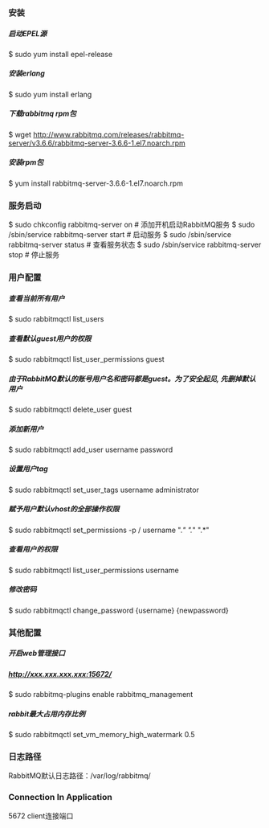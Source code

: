 ### 安装
##### 启动EPEL源
 $ sudo yum install epel-release 
##### 安装erlang
 $ sudo yum install erlang 
##### 下载rabbitmq rpm包
$ wget http://www.rabbitmq.com/releases/rabbitmq-server/v3.6.6/rabbitmq-server-3.6.6-1.el7.noarch.rpm
##### 安装rpm包
$ yum install rabbitmq-server-3.6.6-1.el7.noarch.rpm 


###  服务启动
$ sudo chkconfig rabbitmq-server on # 添加开机启动RabbitMQ服务
$ sudo /sbin/service rabbitmq-server start # 启动服务
$ sudo /sbin/service rabbitmq-server status # 查看服务状态
$ sudo /sbin/service rabbitmq-server stop # 停止服务


###  用户配置
##### 查看当前所有用户
$ sudo rabbitmqctl list_users
##### 查看默认guest用户的权限
$ sudo rabbitmqctl list_user_permissions guest
##### 由于RabbitMQ默认的账号用户名和密码都是guest。为了安全起见, 先删掉默认用户
$ sudo rabbitmqctl delete_user guest
##### 添加新用户
$ sudo rabbitmqctl add_user username password
##### 设置用户tag
$ sudo rabbitmqctl set_user_tags username administrator
##### 赋予用户默认vhost的全部操作权限
$ sudo rabbitmqctl set_permissions -p / username ".*" ".*" ".*"
##### 查看用户的权限
$ sudo rabbitmqctl list_user_permissions username
##### 修改密码
$ sudo rabbitmqctl change_password {username} {newpassword}


###  其他配置
##### 开启web管理接口
##### http://xxx.xxx.xxx.xxx:15672/
$ sudo rabbitmq-plugins enable rabbitmq_management

##### rabbit最大占用内存比例
$ sudo rabbitmqctl set_vm_memory_high_watermark 0.5 

###  日志路径
RabbitMQ默认日志路径：/var/log/rabbitmq/

###  Connection In Application
5672 client连接端口